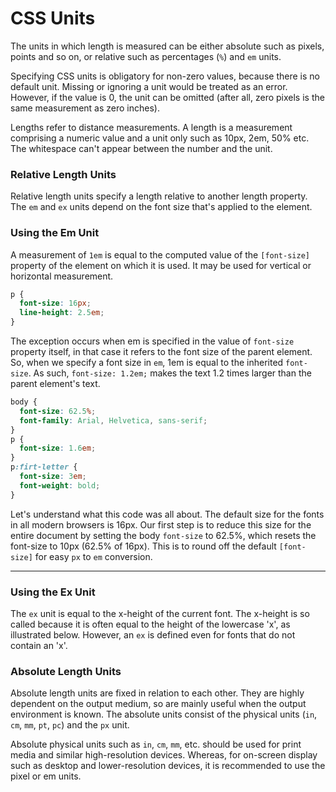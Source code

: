 # CSS Units

The units in which length is measured can be either absolute such as pixels, points and so on, or relative such as percentages (`%`) and `em` units.

Specifying CSS units is obligatory for non-zero values, because there is no default unit. Missing or ignoring a unit would be treated as an error. However, if the value is 0, the unit can be omitted (after all, zero pixels is the same measurement as zero inches).

Lengths refer to distance measurements. A length is a measurement comprising a numeric value and a unit only such as 10px, 2em, 50% etc. The whitespace can't appear between the number and the unit.

### Relative Length Units

Relative length units specify a length relative to another length property.
The `em` and `ex` units depend on the font size that's applied to the element.

### Using the Em Unit

A measurement of `1em` is equal to the computed value of the `[font-size]` property of the element on which it is used. It may be used for vertical or horizontal measurement.

```css
p {
  font-size: 16px;
  line-height: 2.5em;
}
```

The exception occurs when em is specified in the value of `font-size` property itself, in that case it refers to the font size of the parent element.
So, when we specify a font size in `em`, 1em is equal to the inherited `font-size`. As such, `font-size: 1.2em;` makes the text 1.2 times larger than the parent element's text.

```css
body {
  font-size: 62.5%;
  font-family: Arial, Helvetica, sans-serif;
}
p {
  font-size: 1.6em;
}
p:firt-letter {
  font-size: 3em;
  font-weight: bold;
}
```

Let's understand what this code was all about. The default size for the fonts in all modern browsers is 16px. Our first step is to reduce this size for the entire document by setting the body `font-size` to 62.5%, which resets the font-size to 10px (62.5% of 16px).
This is to round off the default `[font-size]` for easy `px` to `em` conversion.

---

### Using the Ex Unit

The `ex` unit is equal to the x-height of the current font.
The x-height is so called because it is often equal to the height of the lowercase 'x', as illustrated below. However, an `ex` is defined even for fonts that do not contain an 'x'.

### Absolute Length Units

Absolute length units are fixed in relation to each other. They are highly dependent on the output medium, so are mainly useful when the output environment is known. The absolute units consist of the physical units (`in`, `cm`, `mm`, `pt`, `pc`) and the `px` unit.

Absolute physical units such as `in`, `cm`, `mm`, etc. should be used for print media and similar high-resolution devices. Whereas, for on-screen display such as desktop and lower-resolution devices, it is recommended to use the pixel or em units.
